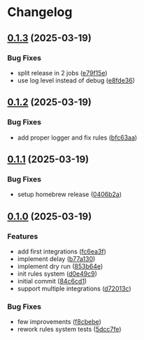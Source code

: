 # Changelog

## [0.1.3](https://github.com/Djiit/gong/compare/v0.1.2...v0.1.3) (2025-03-19)


### Bug Fixes

* split release in 2 jobs ([e79f15e](https://github.com/Djiit/gong/commit/e79f15e27c803e872bcb336237fcafdefa799875))
* use log level instead of debug ([e8fde36](https://github.com/Djiit/gong/commit/e8fde363fadae22041fe0d4eac63e38e8aba1de1))

## [0.1.2](https://github.com/Djiit/gong/compare/v0.1.1...v0.1.2) (2025-03-19)


### Bug Fixes

* add proper logger and fix rules ([bfc63aa](https://github.com/Djiit/gong/commit/bfc63aa823f685d6eebb4d1021c0756e2e9dd416))

## [0.1.1](https://github.com/Djiit/gong/compare/v0.1.0...v0.1.1) (2025-03-19)


### Bug Fixes

* setup homebrew release ([0406b2a](https://github.com/Djiit/gong/commit/0406b2a3d02c90955e4a3b7d04f2a258cc6add9f))

## [0.1.0](https://github.com/Djiit/gong/compare/v0.0.1...v0.1.0) (2025-03-19)


### Features

* add first integrations ([fc6ea3f](https://github.com/Djiit/gong/commit/fc6ea3fb66704274c5e2b482fdbb7768c51187b4))
* implement delay ([b77a130](https://github.com/Djiit/gong/commit/b77a130f6b387524dc9e95ae0de2cdf49363ae0a))
* implement dry run ([853b64e](https://github.com/Djiit/gong/commit/853b64ec84be05d281c98c2e6b84261508220fb1))
* init rules system ([d0e49c9](https://github.com/Djiit/gong/commit/d0e49c95b0beca3dbae3ccb25baa02dd1f5dc699))
* initial commit ([84c6cd1](https://github.com/Djiit/gong/commit/84c6cd19ab1c8f0421a8ffd05b9e7b6886686675))
* support multiple integrations ([d72013c](https://github.com/Djiit/gong/commit/d72013c184465fe0402dcfd803e0d4e56be9fb72))


### Bug Fixes

* few improvements ([f8cbebe](https://github.com/Djiit/gong/commit/f8cbebecb033e92beb577bea8f7405de6c25c311))
* rework rules system tests ([5dcc7fe](https://github.com/Djiit/gong/commit/5dcc7fecb3f97dd08f74db4be9889bf849d8bd9d))
